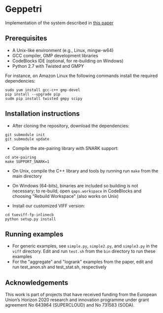 # Geppetri

Implementation of the system described in [this paper](https://eprint.iacr.org/2017/013)

## Prerequisites

 - A Unix-like environment (e.g., Linux, mingw-w64)
 - GCC compiler, GMP development libraries
 - CodeBlocks IDE (optional, for re-building on Windows)
 - Python 2.7 with Twisted and GMPY
 
 For instance, on Amazon Linux the following commands install the required dependencies:
 
 ```
 sudo yum install gcc-c++ gmp-devel
 pip install --upgrade pip
 sudm pip install twisted gmpy scipy
 ```

## Installation instructions

 - After cloning the repository, download the dependencies:

```
git submodule init
git submodule update
```

 - Compile the ate-pairing library with SNARK support:

```
cd ate-pairing
make SUPPORT_SNARK=1
```

 - On Unix, compile the C++ library and tools by running run ``make`` from the main directory
 
 - On Windows (64-bits), binaries are included so building is not necessary; to re-build, open `qaps.workspace` in CodeBlocks and choosing "Rebuild Workspace" (also works on Unix)

 - Install our customized VIFF version:
 
```
cd tueviff-fp-inlinecb
python setup.py install
```

## Running examples

 - For generic examples, see `simple.py`, `simple2.py`, and `simple3.py` in the `viff` directory. Edit and run `test.sh` from the `bin` directory to run these examples
 - For the "aggregate" and "logrank" examples from the paper, edit and run test_anon.sh and test_stat.sh, respectively

## Acknowledgements

This work is part of projects that have received funding from the European Union’s Horizon 2020 research and innovation programme under grant agreement No 643964 (SUPERCLOUD) and No 731583 (SODA).
